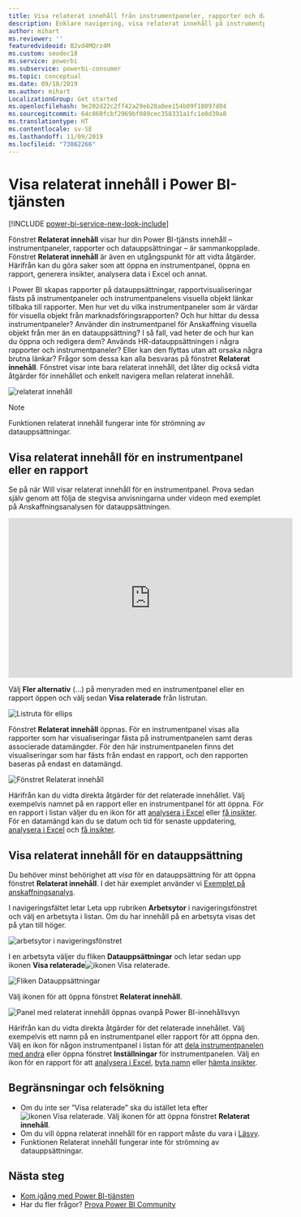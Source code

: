 ```yaml
---
title: Visa relaterat innehåll från instrumentpaneler, rapporter och datauppsättningar
description: Enklare navigering, visa relaterat innehåll på instrumentpaneler, rapporter och datauppsättningar
author: mihart
ms.reviewer: ''
featuredvideoid: B2vd4MQrz4M
ms.custom: seodec18
ms.service: powerbi
ms.subservice: powerbi-consumer
ms.topic: conceptual
ms.date: 09/18/2019
ms.author: mihart
LocalizationGroup: Get started
ms.openlocfilehash: 9e202d22c2ff42a29eb28a8ee154b09f18097d04
ms.sourcegitcommit: 64c860fcbf2969bf089cec358331a1fc1e0d39a8
ms.translationtype: HT
ms.contentlocale: sv-SE
ms.lasthandoff: 11/09/2019
ms.locfileid: "73862266"
---
```

# <a name="view-related-content-in-the-power-bi-service"></a>Visa relaterat innehåll i Power BI-tjänsten

[!INCLUDE [power-bi-service-new-look-include](../includes/power-bi-service-new-look-include.md)]

Fönstret **Relaterat innehåll** visar hur din Power BI-tjänsts innehåll – instrumentpaneler, rapporter och datauppsättningar – är sammankopplade. Fönstret **Relaterat innehåll** är även en utgångspunkt för att vidta åtgärder. Härifrån kan du göra saker som att öppna en instrumentpanel, öppna en rapport, generera insikter, analysera data i Excel och annat.  

I Power BI skapas rapporter på datauppsättningar, rapportvisualiseringar fästs på instrumentpaneler och instrumentpanelens visuella objekt länkar tillbaka till rapporter. Men hur vet du vilka instrumentpaneler som är värdar för visuella objekt från marknadsföringsrapporten? Och hur hittar du dessa instrumentpaneler? Använder din instrumentpanel för Anskaffning visuella objekt från mer än en datauppsättning? I så fall, vad heter de och hur kan du öppna och redigera dem? Används HR-datauppsättningen i några rapporter och instrumentpaneler? Eller kan den flyttas utan att orsaka några brutna länkar? Frågor som dessa kan alla besvaras på fönstret **Relaterat innehåll**.  Fönstret visar inte bara relaterat innehåll, det låter dig också vidta åtgärder för innehållet och enkelt navigera mellan relaterat innehåll.

![relaterat innehåll](./media/end-user-related/power-bi-list.png)

> [!NOTE]
> Funktionen relaterat innehåll fungerar inte för strömning av datauppsättningar.
> 
> 

## <a name="view-related-content-for-a-dashboard-or-report"></a>Visa relaterat innehåll för en instrumentpanel eller en rapport
Se på när Will visar relaterat innehåll för en instrumentpanel. Prova sedan själv genom att följa de stegvisa anvisningarna under videon med exemplet på Anskaffningsanalysen för datauppsättningen.

<iframe width="560" height="315" src="https://www.youtube.com/embed/B2vd4MQrz4M#t=3m05s" frameborder="0" allowfullscreen></iframe>

Välj **Fler alternativ** (…) på menyraden med en instrumentpanel eller en rapport öppen och välj sedan **Visa relaterade** från listrutan.

![Listruta för ellips](./media/end-user-related/power-bi-dropdown.png)

Fönstret **Relaterat innehåll** öppnas. För en instrumentpanel visas alla rapporter som har visualiseringar fästa på instrumentpanelen samt deras associerade datamängder. För den här instrumentpanelen finns det visualiseringar som har fästs från endast en rapport, och den rapporten baseras på endast en datamängd. 

![Fönstret Relaterat innehåll](./media/end-user-related/power-bi-view-related-dashboard.png)

Härifrån kan du vidta direkta åtgärder för det relaterade innehållet.  Välj exempelvis namnet på en rapport eller en instrumentpanel för att öppna.  För en rapport i listan väljer du en ikon för att [analysera i Excel](../service-analyze-in-excel.md) eller [få insikter](end-user-insights.md). För en datamängd kan du se datum och tid för senaste uppdatering, [analysera i Excel](../service-analyze-in-excel.md) och [få insikter](end-user-insights.md).  



## <a name="view-related-content-for-a-dataset"></a>Visa relaterat innehåll för en datauppsättning
Du behöver minst behörighet att *visa* för en datauppsättning för att öppna fönstret **Relaterat innehåll**. I det här exemplet använder vi [Exemplet på anskaffningsanalys](../sample-procurement.md).

I navigeringsfältet letar Leta upp rubriken **Arbetsytor** i navigeringsfönstret och välj en arbetsyta i listan. Om du har innehåll på en arbetsyta visas det på ytan till höger. 

![arbetsytor i navigeringsfönstret](./media/end-user-related/power-bi-workspace.png)


I en arbetsyta väljer du fliken **Datauppsättningar** och letar sedan upp ikonen **Visa relaterade**![ikonen Visa relaterade](./media/end-user-related/power-bi-view-related-icon-new.png).

![Fliken Datauppsättningar](./media/end-user-related/power-bi-related-dataset.png)

Välj ikonen för att öppna fönstret **Relaterat innehåll**.

![Panel med relaterat innehåll öppnas ovanpå Power BI-innehållsvyn](media/end-user-related/power-bi-dataset.png)

Härifrån kan du vidta direkta åtgärder för det relaterade innehållet. Välj exempelvis ett namn på en instrumentpanel eller rapport för att öppna den.  Välj en ikon för någon instrumentpanel i listan för att [dela instrumentpanelen med andra](../service-share-dashboards.md) eller öppna fönstret **Inställningar** för instrumentpanelen. Välj en ikon för en rapport för att [analysera i Excel](../service-analyze-in-excel.md), [byta namn](../service-rename.md) eller [hämta insikter](end-user-insights.md).  

## <a name="limitations-and-troubleshooting"></a>Begränsningar och felsökning
* Om du inte ser ”Visa relaterade” ska du istället leta efter ![ikonen Visa relaterade](./media/end-user-related/power-bi-view-related-icon-new.png). Välj ikonen för att öppna fönstret **Relaterat innehåll**.
* Om du vill öppna relaterat innehåll för en rapport måste du vara i [Läsvy](end-user-reading-view.md).
* Funktionen Relaterat innehåll fungerar inte för strömning av datauppsättningar.

## <a name="next-steps"></a>Nästa steg
* [Kom igång med Power BI-tjänsten](../service-get-started.md)
* Har du fler frågor? [Prova Power BI Community](https://community.powerbi.com/)

